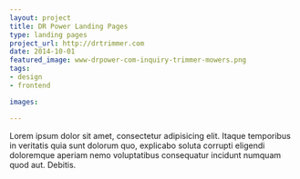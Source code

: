 ```yaml
---
layout: project
title: DR Power Landing Pages
type: landing pages
project_url: http://drtrimmer.com
date: 2014-10-01
featured_image: www-drpower-com-inquiry-trimmer-mowers.png
tags:
- design
- frontend

images:

---
```


Lorem ipsum dolor sit amet, consectetur adipisicing elit. Itaque temporibus in veritatis quia sunt dolorum quo, explicabo soluta corrupti eligendi doloremque aperiam nemo voluptatibus consequatur incidunt numquam quod aut. Debitis.